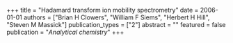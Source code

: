 +++
title = "Hadamard transform ion mobility spectrometry"
date = 2006-01-01
authors = ["Brian H Clowers", "William F Siems", "Herbert H Hill", "Steven M Massick"]
publication_types = ["2"]
abstract = ""
featured = false
publication = "*Analytical chemistry*"
+++

